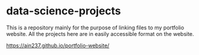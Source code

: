 # data-science-projects


This is a repository mainly for the purpose of linking files to my portfolio website. All the projects here are in easily accessible format on the website.

https://ain237.github.io/portfolio-website/

